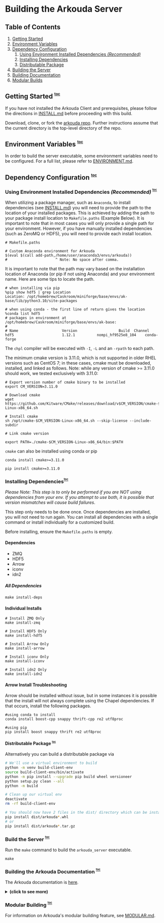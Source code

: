 # Building the Arkouda Server

## Table of Contents
1. [Getting Started](#start)
2. [Environment Variables](#env-vars)
3. [Dependency Configuration](#dep-config)
   1. [Using Environment Installed Dependencies *(Recommended)*](#env_deps)
   2. [Installing Dependencies](#install-deps)
   3. [Distributable Package](#build-distrib)
4. [Building the Server](#build-server)
5. [Building Documentation](#build-ak-doc)
6. [Modular Builds](#build-ak-mod)

<a id="start"></a>
## Getting Started <sup><sup><sub><a href="#toc">toc</a></sub></sup></sup>
 
If you have not installed the Arkouda Client and prerequisites, please follow the directions in [INSTALL.md](INSTALL.md) before proceeding with this build.

Download, clone, or fork the [arkouda repo](https://github.com/Bears-R-Us/arkouda). Further instructions assume that the current directory is the top-level directory of the repo.

<a id="env-vars"></a>
## Environment Variables <sup><sup><sub><a href="#toc">toc</a></sub></sup></sup>
In order to build the server executable, some environment variables need to be configured. For a full list, please refer to [ENVIRONMENT.md](ENVIRONMENT.md).

<a id="dep-config"></a>
## Dependency Configuration <sup><sup><sub><a href="#toc">toc</a></sub></sup></sup>

<a id="env-deps"></a>
### Using Environment Installed Dependencies *(Recommended)* <sup><sup><sub><a href="#toc">toc</a></sub></sup></sup>
When utilizing a package manager, such as `Anaconda`, to install dependencies (see [INSTALL.md](INSTALL.md)) you will need to provide the path to the location of your installed packages. This is achieved by adding the path to your package install location to `Makefile.paths` (Example Below). It is important to note that in most cases you will only provide a single path for your environment. However, if you have manually installed dependencies (such as ZeroMQ or HDF5), you will need to provide each install location.

```make
# Makefile.paths

# Custom Anaconda environment for Arkouda
$(eval $(call add-path,/home/user/anaconda3/envs/arkouda))
#                      ^ Note: No space after comma.
```

It is important to note that the path may vary based on the installation location of Anaconda (or pip if not using Anaconda) and your environment name. Here are some tips to locate the path.

```commandline
# when installing via pip
%pip show hdf5 | grep Location
Location: /opt/homebrew/Caskroom/miniforge/base/envs/ak-base/lib/python3.10/site-packages

# when using conda - the first line of return gives the location
%conda list hdf5
# packages in environment at /opt/homebrew/Caskroom/miniforge/base/envs/ak-base:
#
# Name                    Version                   Build  Channel
hdf5                      1.12.1          nompi_hf9525e8_104    conda-forge
```

The `chpl` compiler will be executed with `-I`, `-L` and an `-rpath` to each path.

The minimum cmake version is 3.11.0, which is not supported in older RHEL versions such as CentOS 7; in these cases, cmake must be downloaded, installed, and linked as follows. Note: while any version of cmake >= 3.11.0 should work, we tested exclusively with 3.11.0:

```
# Export version number of cmake binary to be installed
export CM_VERSION=3.11.0

# Download cmake
wget https://github.com/Kitware/CMake/releases/download/v$CM_VERSION/cmake-$CM_VERSION-Linux-x86_64.sh

# Install cmake
sh /opt/cmake-$CM_VERSION-Linux-x86_64.sh --skip-license --include-subdir

# Link cmake version

export PATH=./cmake-$CM_VERSION-Linux-x86_64/bin:$PATH
```

`cmake` can also be installed using conda or pip
```commandline
conda install cmake>=3.11.0

pip install cmake>=3.11.0
```

<a id="install-deps"></a>
### Installing Dependencies<sup><sup><sub><a href="#toc">toc</a></sub></sup></sup>
*Please Note: This step is to only be performed if you are NOT using dependencies from your env. If you attempt to use both, it is possible that version mismatches will cause build failures*. 

This step only needs to be done once. Once dependencies are installed, you will not need to run again. You can install all dependencies with a single command or install individually for a customized build.

Before installing, ensure the `Makefile.paths` is empty.

#### Dependencies

- ZMQ
- HDF5
- Arrow
- iconv
- idn2

##### All Dependencies 

`make install-deps`

#### Individual Installs

```
# Install ZMQ Only
make install-zmq

# Install HDF5 Only
make install-hdf5

# Install Arrow Only
make install-arrow

# Install iconv Only
make install-iconv

# Install idn2 Only
make install-idn2
```

#### Arrow Install Troubleshooting

Arrow should be installed without issue, but in some instances it is possible that the install will not always complete using the Chapel dependencies. If that occurs, install the following packages.

```
#using conda to install
conda install boost-cpp snappy thrift-cpp re2 utf8proc

#using pip
pip install boost snappy thrift re2 utf8proc
```

<a id="build-distrib"></a>
#### Distributable Package <sup><sup><sub><a href="#toc">toc</a></sub></sup></sup>

Alternatively you can build a distributable package via

```bash
# We'll use a virtual environment to build
python -m venv build-client-env
source build-client-env/bin/activate
python -m pip install --upgrade pip build wheel versioneer
python setup.py clean --all
python -m build

# Clean up our virtual env
deactivate
rm -rf build-client-env

# You should now have 2 files in the dist/ directory which can be installed via pip
pip install dist/arkouda*.whl
# or
pip install dist/arkouda*.tar.gz
```

<a id="build-server"></a>
### Build the Server <sup><sup><sub><a href="#toc">toc</a></sub></sup></sup>

Run the `make` command to build the `arkouda_server` executable.
```
make
```

<a id="build-ak-docs"></a>
### Building the Arkouda Documentation <sup><sup><sub><a href="#toc">toc</a></sub></sup></sup>
The Arkouda documentation is [here](https://bears-r-us.github.io/arkouda/).

<details>
<summary><b>(click to see more)</b></summary>

First ensure that all Python doc dependencies including sphinx and sphinx extensions have been installed as detailed 
above. _Important: if Chapel was built locally, ```make chpldoc``` must be executed as detailed above to enable 
generation of the Chapel docs via the chpldoc executable._

Now that all doc generation dependencies for both Python and Chapel have been installed, there are three make targets for 
generating docs:

```bash
# make doc-python generates the Python docs only
make doc-python

# make doc-server generates the Chapel docs only
make doc-server

# make doc generates both Python and Chapel documentation
make doc
```

The Python docs are written out to the arkouda/docs directory while the Chapel docs are exported to the 
arkouda/docs/server directory.

```
arkouda/docs/ # Python frontend documentation
arkouda/docs/server # Chapel backend server documentation 
```

To view the Arkouda documentation locally, type the following url into the browser of choice:
 `file:///path/to/arkouda/docs/index.html`, substituting the appropriate path for the Arkouda directory configuration.

The `make doc` target detailed above prepares the Arkouda Python and Chapel docs for hosting both locally and on ghpages.

There are three easy steps to hosting Arkouda docs on Github Pages. First, the Arkouda docs generated via `make doc` 
are pushed to the Arkouda or Arkouda fork _master branch_. Next, navigate to the Github project home and click the 
"Settings" tab. Finally, scroll down to the Github Pages section and select the "master branch docs/ folder" source
option. The Github Pages docs url will be displayed once the source option is selected. Click on the link and the
Arkouda documentation homepage will be displayed.

</details>

<a id="build-ak-mod"></a>
### Modular Building <sup><sup><sub><a href="#toc">toc</a></sub></sup></sup>
For information on Arkouda's modular building feature, see [MODULAR.md](MODULAR.md).